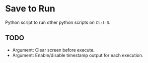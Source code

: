 # Save to Run

Python script to run other python scripts on `Ctrl-S`.

## TODO
* Argument: Clear screen before execute.
* Argument: Enable/disable timestamp output for each execution.
